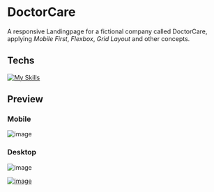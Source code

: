 # DoctorCare

A responsive Landingpage for a fictional company called DoctorCare, applying *Mobile First*, *Flexbox*, *Grid Layout* and other concepts.

## Techs

[![My Skills](https://skillicons.dev/icons?i=js,html,css)](https://skillicons.dev)

## Preview
  ### Mobile
![image](https://user-images.githubusercontent.com/86017907/179071035-d1ce417c-7fbc-4577-bc3b-53515b1e7669.png)
   ### Desktop
![image](https://user-images.githubusercontent.com/86017907/179070946-f7962bcc-1b04-4613-bb18-925c1cb631ec.png)


[![image](https://user-images.githubusercontent.com/86017907/179060688-590eac0e-1195-4bad-80d3-8c848b0af5e2.png)](https://github.com/AndrewsItiel06/first-template/blob/main/LICENSE)

